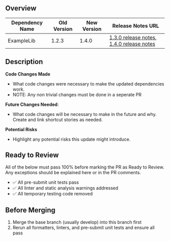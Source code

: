 ## Overview

| Dependency Name | Old Version | New Version | Release Notes URL |
|-----------------|-------------|-------------|-------------------|
| ExampleLib      | 1.2.3       | 1.4.0       | [1.3.0 release notes](example.com/whats_new_130), [1.4.0 release notes](example.com/whats_new_140)|


## Description

**Code Changes Made**
- What code changes were necessary to make the updated dependencies work.
- NOTE: Any non trivial changes must be done in a seperate PR

**Future Changes Needed**:
- What code changes will be necessary to make in the future and why.  Create and link shortcut stories as needed.

**Potential Risks**
- Highlight any potential risks this update might introduce.


## Ready to Review

All of the below must pass 100% before marking the PR as Ready to Review.  Any exceptions should be explained here or in the PR comments.

- ✅  All pre-submit unit tests pass
- ✅  All linter and static analysis warnings addressed
- ✅  All temporary testing code removed

## Before Merging

1. Merge the base branch (usually develop) into this branch first
2. Rerun all formatters, linters, and pre-submit unit tests and ensure all pass
